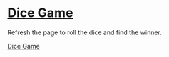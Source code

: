 # <a href="https://fatmaygn.github.io/Dice-Game/">Dice Game</a>

Refresh the page to roll the dice and find the winner.

<a href="https://fatmaygn.github.io/Dice-Game/">Dice Game</a>

